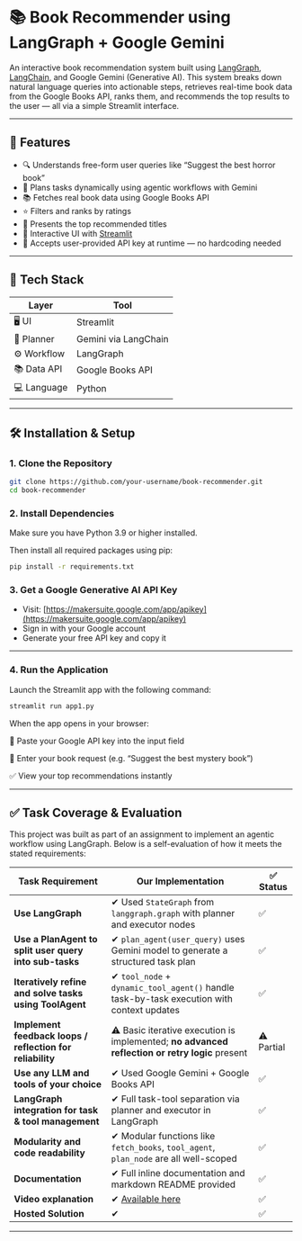 # 📚 Book Recommender using LangGraph + Google Gemini

An interactive book recommendation system built using [LangGraph](https://github.com/langchain-ai/langgraph), [LangChain](https://github.com/langchain-ai/langchain), and Google Gemini (Generative AI). This system breaks down natural language queries into actionable steps, retrieves real-time book data from the Google Books API, ranks them, and recommends the top results to the user — all via a simple Streamlit interface.

---

## 🚀 Features

- 🔍 Understands free-form user queries like “Suggest the best horror book”
- 🧠 Plans tasks dynamically using agentic workflows with Gemini
- 📚 Fetches real book data using Google Books API
- ⭐ Filters and ranks by ratings
- 🧾 Presents the top recommended titles
- 💬 Interactive UI with [Streamlit](https://streamlit.io)
- 🔐 Accepts user-provided API key at runtime — no hardcoding needed

---

## 🧰 Tech Stack

| Layer       | Tool                         |
|-------------|------------------------------|
| 🖥️ UI        | Streamlit                    |
| 🧠 Planner   | Gemini via LangChain         |
| ⚙️ Workflow  | LangGraph                    |
| 📚 Data API  | Google Books API             |
| 💻 Language  | Python                       |

---

## 🛠️ Installation & Setup

### 1. Clone the Repository

```bash
git clone https://github.com/your-username/book-recommender.git
cd book-recommender
```

### 2. Install Dependencies

Make sure you have Python 3.9 or higher installed.

Then install all required packages using pip:

```bash
pip install -r requirements.txt
```

### 3. Get a Google Generative AI API Key

- Visit: [https://makersuite.google.com/app/apikey](https://makersuite.google.com/app/apikey)
- Sign in with your Google account
- Generate your free API key and copy it

---

### 4. Run the Application

Launch the Streamlit app with the following command:

```bash
streamlit run app1.py
```

When the app opens in your browser:

  🔐 Paste your Google API key into the input field

  💬 Enter your book request (e.g. “Suggest the best mystery book”)

  ✅ View your top recommendations instantly

---

## ✅ Task Coverage & Evaluation

This project was built as part of an assignment to implement an agentic workflow using LangGraph. Below is a self-evaluation of how it meets the stated requirements:

| **Task Requirement**                                      | **Our Implementation**                                                                         | ✅ Status    |
|-----------------------------------------------------------|------------------------------------------------------------------------------------------------|-------------|
| **Use LangGraph**                                         | ✔ Used `StateGraph` from `langgraph.graph` with planner and executor nodes                     | ✅           |
| **Use a PlanAgent to split user query into sub-tasks**    | ✔ `plan_agent(user_query)` uses Gemini model to generate a structured task plan                | ✅           |
| **Iteratively refine and solve tasks using ToolAgent**    | ✔ `tool_node` + `dynamic_tool_agent()` handle task-by-task execution with context updates      | ✅           |
| **Implement feedback loops / reflection for reliability** | ⚠️ Basic iterative execution is implemented; **no advanced reflection or retry logic** present | ⚠️ Partial  |
| **Use any LLM and tools of your choice**                  | ✔ Used Google Gemini + Google Books API                                                        | ✅           |
| **LangGraph integration for task & tool management**      | ✔ Full task-tool separation via planner and executor in LangGraph                              | ✅           |
| **Modularity and code readability**                       | ✔ Modular functions like `fetch_books`, `tool_agent`, `plan_node` are all well-scoped          | ✅           |
| **Documentation**                                         | ✔ Full inline documentation and markdown README provided                                       | ✅           |
| **Video explanation**                                     | ✔ [Available here](#video-demo-link)                                                           | ✅           |
| **Hosted Solution**                                       | ✔                                                                                              | ✅           |

---

